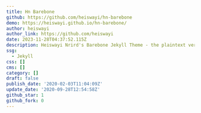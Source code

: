 ```yaml
---
title: Hn Barebone
github: https://github.com/heiswayi/hn-barebone
demo: https://heiswayi.github.io/hn-barebone/
author: heiswayi
author_link: https://github.com/heiswayi
date: 2023-11-28T04:37:52.115Z
description: Heiswayi Nrird's Barebone Jekyll Theme - the plaintext version of Jekyll theme
ssg:
  - Jekyll
css: []
cms: []
category: []
draft: false
publish_date: '2020-02-03T11:04:09Z'
update_date: '2020-09-28T12:54:58Z'
github_star: 1
github_fork: 0
---
```

